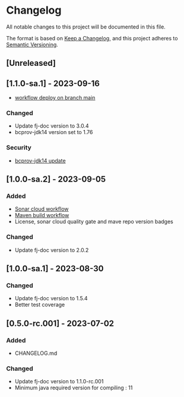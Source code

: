 # Changelog

All notable changes to this project will be documented in this file.

The format is based on [Keep a Changelog](https://keepachangelog.com/en/1.1.0/),
and this project adheres to [Semantic Versioning](https://semver.org/spec/v2.0.0.html).

## [Unreleased]

## [1.1.0-sa.1] - 2023-09-16

- [workflow deploy on branch main](.github/workflows/deploy_maven_package.yml)

### Changed

* Update fj-doc version to 3.0.4
* bcprov-jdk14 version set to 1.76

### Security

* [bcprov-jdk14 update](https://github.com/fugerit-org/fj-doc-mod-itext/security/dependabot/9)

## [1.0.0-sa.2] - 2023-09-05

### Added

* [Sonar cloud workflow](.github/workflows/sonarcloud-maven.yml)
* [Maven build workflow](.github/workflows/build_maven_package.yml)
* License, sonar cloud quality gate and mave repo version badges

### Changed

* Update fj-doc version to 2.0.2

## [1.0.0-sa.1] - 2023-08-30

### Changed

* Update fj-doc version to 1.5.4
* Better test coverage

## [0.5.0-rc.001] - 2023-07-02

### Added

- CHANGELOG.md

### Changed

* Update fj-doc version to 1.1.0-rc.001
* Minimum java required version for compiling : 11
